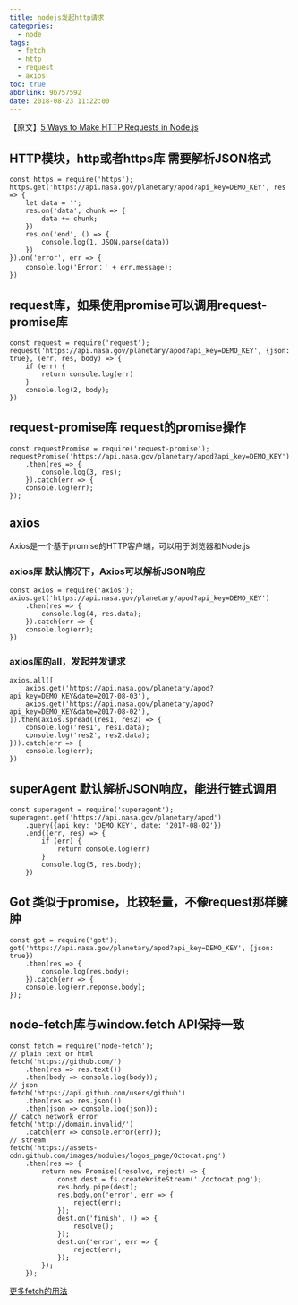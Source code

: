 ```yaml
---
title: nodejs发起http请求
categories:
  - node
tags:
  - fetch
  - http
  - request
  - axios
toc: true
abbrlink: 9b757592
date: 2018-08-23 11:22:00
---
```


【原文】[5 Ways to Make HTTP Requests in Node.js](https://www.twilio.com/blog/2017/08/http-requests-in-node-js.html)
## HTTP模块，http或者https库 需要解析JSON格式
```
const https = require('https');
https.get('https://api.nasa.gov/planetary/apod?api_key=DEMO_KEY', res => {
    let data = '';
    res.on('data', chunk => {
        data += chunk;
    })
    res.on('end', () => {
        console.log(1, JSON.parse(data))
    })
}).on('error', err => {
    console.log('Error：' + err.message);
})
```

## request库，如果使用promise可以调用request-promise库
```
const request = require('request');
request('https://api.nasa.gov/planetary/apod?api_key=DEMO_KEY', {json: true}, (err, res, body) => {
    if (err) {
        return console.log(err)
    }
    console.log(2, body);
})
```

## request-promise库 request的promise操作
```
const requestPromise = require('request-promise');
requestPromise('https://api.nasa.gov/planetary/apod?api_key=DEMO_KEY')
    .then(res => {
        console.log(3, res);
    }).catch(err => {
    console.log(err);
});
```
## axios
Axios是一个基于promise的HTTP客户端，可以用于浏览器和Node.js

### axios库 默认情况下，Axios可以解析JSON响应
```
const axios = require('axios');
axios.get('https://api.nasa.gov/planetary/apod?api_key=DEMO_KEY')
    .then(res => {
        console.log(4, res.data);
    }).catch(err => {
    console.log(err);
})
```

### axios库的all，发起并发请求
```
axios.all([
    axios.get('https://api.nasa.gov/planetary/apod?api_key=DEMO_KEY&date=2017-08-03'),
    axios.get('https://api.nasa.gov/planetary/apod?api_key=DEMO_KEY&date=2017-08-02'),
]).then(axios.spread((res1, res2) => {
    console.log('res1', res1.data);
    console.log('res2', res2.data);
})).catch(err => {
    console.log(err);
})
```

## superAgent 默认解析JSON响应，能进行链式调用
```
const superagent = require('superagent');
superagent.get('https://api.nasa.gov/planetary/apod')
    .query({api_key: 'DEMO_KEY', date: '2017-08-02'})
    .end((err, res) => {
        if (err) {
            return console.log(err)
        }
        console.log(5, res.body);
    })
```

## Got 类似于promise，比较轻量，不像request那样臃肿
```
const got = require('got');
got('https://api.nasa.gov/planetary/apod?api_key=DEMO_KEY', {json: true})
    .then(res => {
        console.log(res.body);
    }).catch(err => {
    console.log(err.reponse.body);
});
```

## node-fetch库与window.fetch API保持一致
```
const fetch = require('node-fetch');
// plain text or html
fetch('https://github.com/')
    .then(res => res.text())
    .then(body => console.log(body));
// json
fetch('https://api.github.com/users/github')
    .then(res => res.json())
    .then(json => console.log(json));
// catch network error
fetch('http://domain.invalid/')
    .catch(err => console.error(err));
// stream
fetch('https://assets-cdn.github.com/images/modules/logos_page/Octocat.png')
    .then(res => {
        return new Promise((resolve, reject) => {
            const dest = fs.createWriteStream('./octocat.png');
            res.body.pipe(dest);
            res.body.on('error', err => {
                reject(err);
            });
            dest.on('finish', () => {
                resolve();
            });
            dest.on('error', err => {
                reject(err);
            });
        });
    });
```    
[更多fetch的用法](https://www.npmjs.com/package/node-fetch)